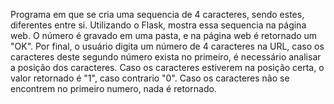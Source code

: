 Programa em que se cria uma sequencia de 4 caracteres, sendo estes, diferentes entre si.
Utilizando o Flask, mostra essa sequencia na página web.
O número é gravado em uma pasta, e na página web é retornado um "OK".
Por final, o usuário digita um número de 4 caracteres na URL, caso os caracteres deste segundo número exista no primeiro, é necessário analisar 
a posição dos caracteres. Caso os caracteres estiverem na posição certa, o valor retornado é "1", caso contrario "0".
Caso os caracteres não se encontrem no primeiro numero, nada é retornado.
